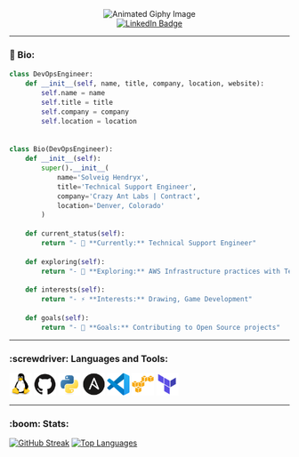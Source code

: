 <div id="header" align="center">
  <img src="https://media.giphy.com/media/VIuVH9oA5zJ3HWe4T1/giphy.gif" width="200" alt="Animated Giphy Image"/>
  <div id="badges">
    <a href="https://www.linkedin.com/in/sghendryx/">
      <img src="https://img.shields.io/badge/LinkedIn-blue?style=for-the-badge&logo=linkedin&logoColor=white" alt="LinkedIn Badge"/>
    </a>
  </div>
</div>

---

### :blossom: Bio:

```python
class DevOpsEngineer:
    def __init__(self, name, title, company, location, website):
        self.name = name
        self.title = title
        self.company = company
        self.location = location


class Bio(DevOpsEngineer):
    def __init__(self):
        super().__init__(
            name='Solveig Hendryx',
            title='Technical Support Engineer',
            company='Crazy Ant Labs | Contract',
            location='Denver, Colorado'
        )

    def current_status(self):
        return "- 🔭 **Currently:** Technical Support Engineer"

    def exploring(self):
        return "- 🌱 **Exploring:** AWS Infrastructure practices with Terraform, Serverless architectures"

    def interests(self):
        return "- ⚡ **Interests:** Drawing, Game Development"

    def goals(self):
        return "- 🚀 **Goals:** Contributing to Open Source projects"
```
---
<div align="left">
  <h3>:screwdriver: Languages and Tools:</h3>
  <img src="https://github.com/devicons/devicon/blob/master/icons/linux/linux-original.svg" title="Linux" alt="Linux Icon" width="40" height="40"/>
  <img src="https://github.com/devicons/devicon/blob/master/icons/github/github-original.svg" title="GitHub" alt="GitHub Icon" width="40" height="40"/>
  <img src="https://github.com/devicons/devicon/blob/master/icons/python/python-original.svg" title="Python" alt="Python Icon" width="40" height="40"/>
  <img src="https://github.com/devicons/devicon/blob/master/icons/ansible/ansible-original.svg" title="Ansible" alt="Ansible Icon" width="40" height="40"/>
  <img src="https://github.com/devicons/devicon/blob/master/icons/vscode/vscode-original.svg" title="VSCode" alt="VSCode Icon" width="40" height="40"/>
  <img src="https://github.com/devicons/devicon/blob/master/icons/amazonwebservices/amazonwebservices-original.svg" title="AWS" alt="AWS Icon" width="40" height="40"/>
  <img src="https://github.com/devicons/devicon/blob/master/icons/terraform/terraform-original.svg" title="Terraform" alt="Terraform Icon" width="40" height="40"/>
</div>

---
<h3>:boom: Stats:</h3>

[![GitHub Streak](http://github-readme-streak-stats.herokuapp.com?user=sghendryx&theme=dark&background=000000)](https://git.io/streak-stats)
[![Top Languages](https://github-readme-stats.vercel.app/api/top-langs/?username=sghendryx&layout=compact&langs_count=8&theme=cobalt)](https://github.com/anuraghazra/github-readme-stats)




